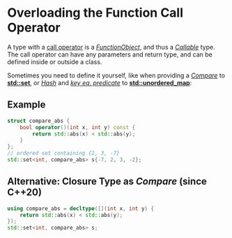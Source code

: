 # Overloading the Function Call Operator

A type with a [call operator](https://en.cppreference.com/w/cpp/language/operators#Function_call_operator) is a
_[FunctionObject](https://en.cppreference.com/w/cpp/named_req/FunctionObject)_, and thus a
_[Callable](https://en.cppreference.com/w/cpp/named_req/Callable)_ type. The call operator can have any parameters and
return type, and can be defined inside or outside a class.

Sometimes you need to define it yourself, like when providing a
_[Compare](https://en.cppreference.com/w/cpp/named_req/Compare)_ to
**[std::set](https://en.cppreference.com/w/cpp/container/set)**, or
_[Hash](https://en.cppreference.com/w/cpp/named_req/Hash)_ and
_[key eq. predicate](https://timsong-cpp.github.io/cppwp/n4868/unord.req.general#4)_ to
**[std::unordered_map](https://en.cppreference.com/w/cpp/container/unordered_map)**:

## Example

```cpp
struct compare_abs {
    bool operator()(int x, int y) const {
        return std::abs(x) < std::abs(y);
    }
};
// ordered set containing {2, 3, -7}
std::set<int, compare_abs> s{-7, 2, 3, -2};
```

## Alternative: Closure Type as _Compare_ (since C++20)

```cpp
using compare_abs = decltype([](int x, int y) {
    return std::abs(x) < std::abs(y);
});
std::set<int, compare_abs> s;
```
